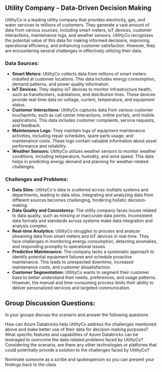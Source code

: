 ## Utility Company - Data-Driven Decision Making

UtilityCo is a leading utility company that provides electricity, gas, and water services to millions of customers. They generate a vast amount of data from various sources, including smart meters, IoT devices, customer interactions, maintenance logs, and weather sensors. UtilityCo recognizes the potential value of this data for making informed decisions, improving operational efficiency, and enhancing customer satisfaction. However, they are encountering several challenges in effectively utilizing their data.

### Data Sources:

- **Smart Meters:** UtilityCo collects data from millions of smart meters installed at customer locations. This data includes energy consumption, demand patterns, and power quality information.
- **IoT Devices:** They deploy IoT devices to monitor infrastructure health, such as transformers, substations, and distribution lines. These devices provide real-time data on voltage, current, temperature, and equipment status.
- **Customer Interactions:** UtilityCo captures data from various customer touchpoints, such as call center interactions, online portals, and mobile applications. This data includes customer complaints, service requests, and feedback.
- **Maintenance Logs:** They maintain logs of equipment maintenance activities, including repair schedules, spare parts usage, and maintenance costs. These logs contain valuable information about asset performance and reliability.
- **Weather Sensors:** UtilityCo utilizes weather sensors to monitor weather conditions, including temperature, humidity, and wind speed. This data helps in predicting energy demand and planning for weather-related challenges.

### Challenges and Problems:
- **Data Silos:** UtilityCo's data is scattered across multiple systems and departments, leading to data silos. Integrating and analyzing data from different sources becomes challenging, hindering holistic decision-making.
- **Data Quality and Consistency:** The utility company faces issues related to data quality, such as missing or inaccurate data points. Inconsistent data formats and standards across systems make data integration and analysis complex.
- **Real-time Analytics:** UtilityCo struggles to process and analyze streaming data from smart meters and IoT devices in real-time. They face challenges in monitoring energy consumption, detecting anomalies, and responding promptly to operational issues.
- **Predictive Maintenance:** The company lacks a systematic approach to identify potential equipment failures and schedule proactive maintenance. This leads to unexpected downtime, increased maintenance costs, and customer dissatisfaction.
- **Customer Segmentation:** UtilityCo wants to segment their customer base to better understand their needs, preferences, and usage patterns. However, the manual and time-consuming process limits their ability to deliver personalized services and targeted communication.

## Group Discussion Questions:

In your groups discuss the scenario and answer the following questions

How can Azure Databricks help UtilityCo address the challenges mentioned above and make better use of their data for decision-making purposes?
What specific features and capabilities of Azure Databricks can be leveraged to overcome the data-related problems faced by UtilityCo?
Considering the scenario, are there any other technologies or platforms that could potentially provide a solution to the challenges faced by UtilityCo?

Nominate someone as a scribe and spokesperson so you can present your findings back to the class
